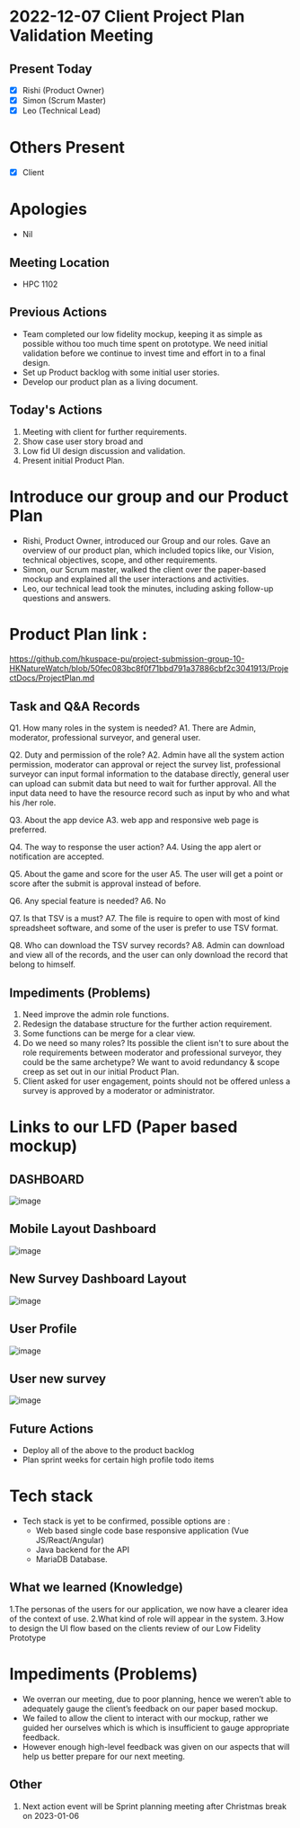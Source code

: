 # 2022-12-07 Client Project Plan Validation Meeting

## Present Today
- [X] Rishi (Product Owner)
- [X] Simon (Scrum Master)
- [X] Leo (Technical Lead)

# Others Present
- [X] Client

# Apologies
- Nil

## Meeting Location
- HPC 1102


## Previous Actions

- Team completed our low fidelity mockup, keeping it as simple as possible withou too much time spent on prototype. We need initial validation before we continue to invest time and effort in to a final design.
- Set up Product backlog with some initial user stories.
- Develop our product plan as a living document.

## Today's Actions

1. Meeting with client for further requirements.
3. Show case user story broad and 
4. Low fid UI design discussion and validation.
5. Present initial Product Plan.


# Introduce our group and our Product Plan
- Rishi, Product Owner, introduced our Group and our roles. Gave an overview of our product plan, which included topics like,  our Vision, technical objectives, scope, and other requirements.
- Simon, our Scrum master, walked the client over the paper-based mockup and explained all the user interactions and activities.
- Leo, our technical lead took the minutes, including asking follow-up questions and answers.

# Product Plan link : 
https://github.com/hkuspace-pu/project-submission-group-10-HKNatureWatch/blob/50fec083bc8f0f71bbd791a37886cbf2c3041913/ProjectDocs/ProjectPlan.md

## Task and Q&A Records
Q1. How many roles in the system is needed?
A1. There are Admin, moderator, professional surveyor, and general user.

Q2. Duty and permission of the role?
A2. Admin have all the system action permission, moderator can approval or reject the survey list,
professional surveyor can input formal information to the database directly, 
general user can upload can submit data but need to wait for further approval. 
All the input data need to have the resource record such as input by who and what his /her role.

Q3. About the app device
A3. web app and responsive web page is preferred.

Q4. The way to response the user action?
A4. Using the app alert or notification are accepted.

Q5. About the game and score for the user
A5. The user will get a point or score after the submit is approval instead of before.

Q6. Any special feature is needed?
A6. No

Q7. Is that TSV is a must?
A7. The file is require to open with most of kind spreadsheet software, and some of the user is prefer to use TSV format.

Q8. Who can download the TSV survey records?
A8. Admin can download and view all of the records, and the user can only download the record that belong to himself.

## Impediments (Problems)
1. Need improve the admin role functions.
2. Redesign the database structure for the further action requirement.
3. Some functions can be merge for a clear view.
4. Do we need so many roles? Its possible the client isn't to sure about the role requirements between moderator and professional surveyor, they could be the same archetype? We want to avoid redundancy &  scope creep as set out in our initial Product Plan.
5. Client asked for user engagement, points should not be offered unless a survey is approved by a moderator or administrator.


# Links to our LFD (Paper based mockup)
## DASHBOARD
![image](https://user-images.githubusercontent.com/5736415/211998623-57618710-e840-4544-a07a-2e851156a2e0.png)

## Mobile Layout Dashboard
![image](https://user-images.githubusercontent.com/5736415/211998676-f6f5e7d3-ac80-47e1-9df6-0dc8eed7c615.png)

## New Survey Dashboard Layout
![image](https://user-images.githubusercontent.com/5736415/211998820-36438c9a-8666-4c0c-875b-c92db1f8cb54.png)

## User Profile
![image](https://user-images.githubusercontent.com/5736415/211999006-c67e20e6-c376-4a94-a6ad-a831cc3d898f.png)

## User new survey
![image](https://user-images.githubusercontent.com/5736415/211999061-da57fed8-4173-4980-84e0-41343fee04fa.png)

## Future Actions
- Deploy all of the above to the product backlog
- Plan sprint weeks for certain high profile todo items

# Tech stack
- Tech stack is yet to be confirmed, possible options are :
  - Web based single code base responsive application (Vue JS/React/Angular)
  - Java backend for the API
  - MariaDB Database. 

## What we learned (Knowledge)
1.The personas of the users for our application, we now have a clearer idea of the context of use.
2.What kind of role will appear in the system.
3.How to design the UI flow based on the clients review of our Low Fidelity Prototype

# Impediments (Problems)
- We overran our meeting, due to poor planning, hence we weren’t able to adequately gauge the client’s feedback on our paper based mockup.
- We failed to allow the client to interact with our mockup, rather we guided her ourselves which is which is insufficient to gauge appropriate feedback.
- However enough high-level feedback was given on our aspects that will help us better prepare for our next meeting.



## Other
1. Next action event will be Sprint planning meeting after Christmas break on 2023-01-06
